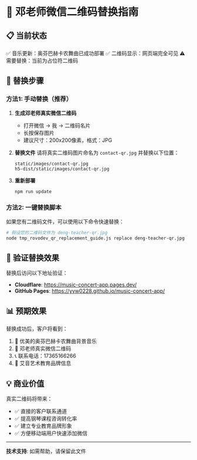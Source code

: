 # 🎯 邓老师微信二维码替换指南

## 📋 当前状态
✅ 音乐更新：奥芬巴赫卡农舞曲已成功部署
✅ 二维码显示：网页端完全可见
⚠️  需要替换：当前为占位符二维码

## 📲 替换步骤

### 方法1: 手动替换（推荐）
1. **生成邓老师真实微信二维码**
   - 打开微信 → 我 → 二维码名片
   - 长按保存图片
   - 建议尺寸：200x200像素，格式：JPG

2. **替换文件**
   请将真实二维码图片命名为 `contact-qr.jpg` 并替换以下位置：
   ```
   static/images/contact-qr.jpg
   h5-dist/static/images/contact-qr.jpg
   ```

3. **重新部署**
   ```bash
   npm run update
   ```

### 方法2: 一键替换脚本
如果您有二维码文件，可以使用以下命令快速替换：

```bash
# 假设您的二维码文件为 deng-teacher-qr.jpg
node tmp_rovodev_qr_replacement_guide.js replace deng-teacher-qr.jpg
```

## 🎯 验证替换效果

替换后访问以下地址验证：
- **Cloudflare**: https://music-concert-app.pages.dev/
- **GitHub Pages**: https://yyw0228.github.io/music-concert-app/

## 📊 预期效果

替换成功后，客户将看到：
1. 🎵 优美的奥芬巴赫卡农舞曲背景音乐
2. 📲 邓老师真实微信二维码
3. 📞 联系电话：17365166266
4. 🏫 艾音艺术教育品牌信息

## 💡 商业价值

真实二维码将带来：
- ✅ 直接的客户联系通道
- ✅ 提高钢琴课程咨询转化率  
- ✅ 建立专业教育品牌形象
- ✅ 方便移动端用户快速添加微信

---
**技术支持**: 如需帮助，请保留此文件
